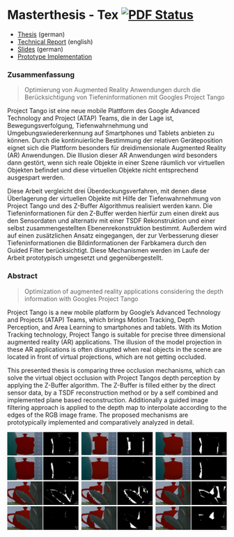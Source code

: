 # Masterthesis - Tex [![PDF Status](https://www.sharelatex.com/github/repos/stetro/masterthesis/builds/latest/badge.svg)](https://www.sharelatex.com/github/repos/stetro/masterthesis/builds/latest/output.pdf) 


* [Thesis](main.pdf) (german)
* [Technical Report](report.pdf) (english)
* [Slides](http://stetro.github.io/masterthesis/slides) (german)
* [Prototype Implementation](https://github.com/stetro/project-tango-poc) 


### Zusammenfassung

> Optimierung von Augmented Reality Anwendungen durch die Berücksichtigung von Tiefeninformationen mit Googles Project Tango

Project Tango ist eine neue mobile Plattform des Google Advanced Technology and Project (ATAP) Teams, die in der Lage ist, Bewegungsverfolgung, Tiefenwahrnehmung und Umgebungswiedererkennung auf Smartphones und Tablets anbieten zu können. Durch die kontinuierliche Bestimmung der relativen Geräteposition eignet sich die Plattform besonders für dreidimensionale Augmented Reality (AR) Anwendungen. Die Illusion dieser AR Anwendungen wird besonders dann gestört, wenn sich reale Objekte in einer Szene räumlich vor virtuellen Objekten befindet und diese virtuellen Objekte nicht entsprechend ausgespart werden. 

Diese Arbeit vergleicht drei Überdeckungsverfahren, mit denen diese Überlagerung der virtuellen Objekte mit Hilfe der Tiefenwahrnehmung von Project Tango und des Z-Buffer Algorithmus realisiert werden kann. Die Tiefeninformationen für den Z-Buffer werden hierfür zum einen direkt aus den Sensordaten und alternativ mit einer TSDF Rekonstruktion und einer selbst zusammengestellten Ebenenrekonstruktion bestimmt. Außerdem wird auf einen zusätzlichen Ansatz eingegangen, der zur Verbesserung dieser Tiefeninformationen die Bildinformationen der Farbkamera durch den Guided Filter berücksichtigt. Diese Mechanismen werden im Laufe der Arbeit prototypisch umgesetzt und gegenübergestellt. 

### Abstract

> Optimization of augmented reality applications considering the depth information with Googles Project Tango

Project Tango is a new mobile platform by Google’s Advanced Technology and Projects (ATAP) Teams, which brings Motion Tracking, Depth Perception, and Area Learning to smartphones and tablets. With its Motion Tracking technology, Project Tango is suitable for precise three dimensional augmented reality (AR) applications. The illusion of the model projection in these AR applications is often disrupted when real objects in the scene are located in front of virtual projections, which are not getting occluded.

This presented thesis is comparing three occlusion mechanisms, which can solve the virtual object occlusion with Project Tangos depth perception by applying the Z-Buffer algorithm. The Z-Buffer is filled either by the direct sensor data, by a TSDF reconstruction method or by a self combined and implemented plane based reconstruction. Additionally a guided image filtering approach is applied to the depth map to interpolate according to the edges of the RGB image frame. The proposed mechanisms are prototypically  implemented and comparatively analyzed in detail.


![Evaluation Results #1](content/images/evaluation/static_occlusion_results.png)
![Evaluation Results #2](content/images/evaluation/plant_occlusion_results.png)
